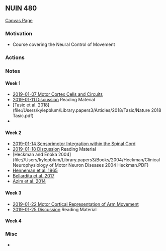 ## NUIN 480 
[Canvas Page](https://canvas.northwestern.edu/courses/87345)

### Motivation
- Course covering the Neural Control of Movement

### Actions
 

### Notes

#### Week 1
- [2019-01-07 Motor Cortex Cells and Circuits](Week1-CellsAndCircuits/2019-01-07.md)  
- [2019-01-11 Discussion](Week1-CellsAndCircuits/2019-01-11.md)
Reading Material
- [Tasic et al. 2018](file:/Users/kylepblum/Library.papers3/Articles/2018/Tasic/Nature 2018 Tasic.pdf)
- 
#### Week 2
- [2019-01-14 Sensorimotor Integration within the Spinal Cord](Week2-SpinalCord/2019-01-14.md)   
- [2019-01-18 Discussion](2019-01-18.md) 
Reading Material
- [Heckman and Enoka 2004](file://Users/kylepblum/Library.papers3/Books/2004/Heckman/Clinical Neurophysiology of Motor Neuron Diseases 2004 Heckman.PDF)
- [Henneman et al. 1965]()
- [Bellardita et al. 2017]()
- [Azim et al. 2014]()

#### Week 3
- [2019-01-22 Motor Cortical Representation of Arm Movement](2019-01-22.md) 
- [2019-01-25 Discussion](2019-01-25.md)
Reading Material

#### Week 4



### Misc
- 


